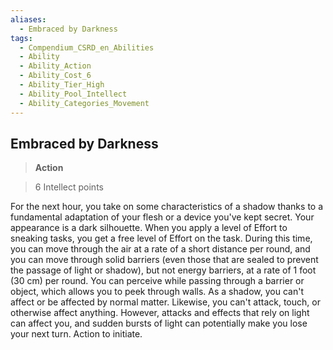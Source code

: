```yaml
---
aliases:
  - Embraced by Darkness
tags:
  - Compendium_CSRD_en_Abilities
  - Ability
  - Ability_Action
  - Ability_Cost_6
  - Ability_Tier_High
  - Ability_Pool_Intellect
  - Ability_Categories_Movement
---
```

  
    
## Embraced by Darkness    
>**Action**    
>6 Intellect points  
    
For the next hour, you take on some characteristics of a shadow thanks to a fundamental adaptation of your flesh or a device you've kept secret. Your appearance is a dark silhouette. When you apply a level of Effort to sneaking tasks, you get a free level of Effort on the task. During this time, you can move through the air at a rate of a short distance per round, and you can move through solid barriers (even those that are sealed to prevent the passage of light or shadow), but not energy barriers, at a rate of 1 foot (30 cm) per round. You can perceive while passing through a barrier or object, which allows you to peek through walls. As a shadow, you can't affect or be affected by normal matter. Likewise, you can't attack, touch, or otherwise affect anything. However, attacks and effects that rely on light can affect you, and sudden bursts of light can potentially make you lose your next turn. Action to initiate.